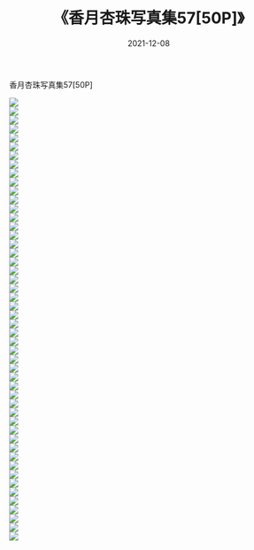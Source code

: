 ﻿---
layout: post
title:  《香月杏珠写真集57[50P]》
date:   2021-12-08
img: http://pic.660000.xyz/1:/性感/2021/香月杏珠写真集57[50P]/000.jpg
categories: [美女, 清纯, 唯美]
---

香月杏珠写真集57[50P]

  ![](http://pic.660000.xyz/1:/性感/2021/香月杏珠写真集57[50P]/001.jpg) <br> ![](http://pic.660000.xyz/1:/性感/2021/香月杏珠写真集57[50P]/002.jpg) <br> ![](http://pic.660000.xyz/1:/性感/2021/香月杏珠写真集57[50P]/003.jpg) <br> ![](http://pic.660000.xyz/1:/性感/2021/香月杏珠写真集57[50P]/004.jpg) <br> ![](http://pic.660000.xyz/1:/性感/2021/香月杏珠写真集57[50P]/005.jpg) <br> ![](http://pic.660000.xyz/1:/性感/2021/香月杏珠写真集57[50P]/006.jpg) <br> ![](http://pic.660000.xyz/1:/性感/2021/香月杏珠写真集57[50P]/007.jpg) <br> ![](http://pic.660000.xyz/1:/性感/2021/香月杏珠写真集57[50P]/008.jpg) <br> ![](http://pic.660000.xyz/1:/性感/2021/香月杏珠写真集57[50P]/009.jpg) <br> ![](http://pic.660000.xyz/1:/性感/2021/香月杏珠写真集57[50P]/010.jpg) <br> ![](http://pic.660000.xyz/1:/性感/2021/香月杏珠写真集57[50P]/011.jpg) <br> ![](http://pic.660000.xyz/1:/性感/2021/香月杏珠写真集57[50P]/012.jpg) <br> ![](http://pic.660000.xyz/1:/性感/2021/香月杏珠写真集57[50P]/013.jpg) <br> ![](http://pic.660000.xyz/1:/性感/2021/香月杏珠写真集57[50P]/014.jpg) <br> ![](http://pic.660000.xyz/1:/性感/2021/香月杏珠写真集57[50P]/015.jpg) <br> ![](http://pic.660000.xyz/1:/性感/2021/香月杏珠写真集57[50P]/016.jpg) <br> ![](http://pic.660000.xyz/1:/性感/2021/香月杏珠写真集57[50P]/017.jpg) <br> ![](http://pic.660000.xyz/1:/性感/2021/香月杏珠写真集57[50P]/018.jpg) <br> ![](http://pic.660000.xyz/1:/性感/2021/香月杏珠写真集57[50P]/019.jpg) <br> ![](http://pic.660000.xyz/1:/性感/2021/香月杏珠写真集57[50P]/020.jpg) <br> ![](http://pic.660000.xyz/1:/性感/2021/香月杏珠写真集57[50P]/021.jpg) <br> ![](http://pic.660000.xyz/1:/性感/2021/香月杏珠写真集57[50P]/022.jpg) <br> ![](http://pic.660000.xyz/1:/性感/2021/香月杏珠写真集57[50P]/023.jpg) <br> ![](http://pic.660000.xyz/1:/性感/2021/香月杏珠写真集57[50P]/024.jpg) <br> ![](http://pic.660000.xyz/1:/性感/2021/香月杏珠写真集57[50P]/025.jpg) <br> ![](http://pic.660000.xyz/1:/性感/2021/香月杏珠写真集57[50P]/026.jpg) <br> ![](http://pic.660000.xyz/1:/性感/2021/香月杏珠写真集57[50P]/027.jpg) <br> ![](http://pic.660000.xyz/1:/性感/2021/香月杏珠写真集57[50P]/028.jpg) <br> ![](http://pic.660000.xyz/1:/性感/2021/香月杏珠写真集57[50P]/029.jpg) <br> ![](http://pic.660000.xyz/1:/性感/2021/香月杏珠写真集57[50P]/030.jpg) <br> ![](http://pic.660000.xyz/1:/性感/2021/香月杏珠写真集57[50P]/031.jpg) <br> ![](http://pic.660000.xyz/1:/性感/2021/香月杏珠写真集57[50P]/032.jpg) <br> ![](http://pic.660000.xyz/1:/性感/2021/香月杏珠写真集57[50P]/033.jpg) <br> ![](http://pic.660000.xyz/1:/性感/2021/香月杏珠写真集57[50P]/034.jpg) <br> ![](http://pic.660000.xyz/1:/性感/2021/香月杏珠写真集57[50P]/035.jpg) <br> ![](http://pic.660000.xyz/1:/性感/2021/香月杏珠写真集57[50P]/036.jpg) <br> ![](http://pic.660000.xyz/1:/性感/2021/香月杏珠写真集57[50P]/037.jpg) <br> ![](http://pic.660000.xyz/1:/性感/2021/香月杏珠写真集57[50P]/038.jpg) <br> ![](http://pic.660000.xyz/1:/性感/2021/香月杏珠写真集57[50P]/039.jpg) <br> ![](http://pic.660000.xyz/1:/性感/2021/香月杏珠写真集57[50P]/040.jpg) <br> ![](http://pic.660000.xyz/1:/性感/2021/香月杏珠写真集57[50P]/041.jpg) <br> ![](http://pic.660000.xyz/1:/性感/2021/香月杏珠写真集57[50P]/042.jpg) <br> ![](http://pic.660000.xyz/1:/性感/2021/香月杏珠写真集57[50P]/043.jpg) <br> ![](http://pic.660000.xyz/1:/性感/2021/香月杏珠写真集57[50P]/044.jpg) <br> ![](http://pic.660000.xyz/1:/性感/2021/香月杏珠写真集57[50P]/045.jpg) <br> ![](http://pic.660000.xyz/1:/性感/2021/香月杏珠写真集57[50P]/046.jpg) <br> ![](http://pic.660000.xyz/1:/性感/2021/香月杏珠写真集57[50P]/047.jpg) <br> ![](http://pic.660000.xyz/1:/性感/2021/香月杏珠写真集57[50P]/048.jpg) <br> ![](http://pic.660000.xyz/1:/性感/2021/香月杏珠写真集57[50P]/049.jpg) <br> ![](http://pic.660000.xyz/1:/性感/2021/香月杏珠写真集57[50P]/050.jpg) <br>